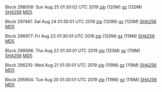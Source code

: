 Block 298008: Sun Aug 25 01:30:02 UTC 2019 [zip](https://files.01coin.io/mainnet/2019-08-25/bootstrap.dat.zip) (120M) [gz](https://files.01coin.io/mainnet/2019-08-25/bootstrap.dat.tar.gz) (120M) [SHA256](https://files.01coin.io/mainnet/2019-08-25/sha256.txt) [MD5](https://files.01coin.io/mainnet/2019-08-25/md5.txt)

Block 297461: Sat Aug 24 01:30:01 UTC 2019 [zip](https://files.01coin.io/mainnet/2019-08-24/bootstrap.dat.zip) (120M) [gz](https://files.01coin.io/mainnet/2019-08-24/bootstrap.dat.tar.gz) (120M) [SHA256](https://files.01coin.io/mainnet/2019-08-24/sha256.txt) [MD5](https://files.01coin.io/mainnet/2019-08-24/md5.txt)

Block 296977: Fri Aug 23 01:30:01 UTC 2019 [zip](https://files.01coin.io/mainnet/2019-08-23/bootstrap.dat.zip) (120M) [gz](https://files.01coin.io/mainnet/2019-08-23/bootstrap.dat.tar.gz) (119M) [SHA256](https://files.01coin.io/mainnet/2019-08-23/sha256.txt) [MD5](https://files.01coin.io/mainnet/2019-08-23/md5.txt)

Block 296698: Thu Aug 22 01:30:01 UTC 2019 [zip](https://files.01coin.io/mainnet/2019-08-22/bootstrap.dat.zip) (120M) [gz](https://files.01coin.io/mainnet/2019-08-22/bootstrap.dat.tar.gz) (119M) [SHA256](https://files.01coin.io/mainnet/2019-08-22/sha256.txt) [MD5](https://files.01coin.io/mainnet/2019-08-22/md5.txt)

Block 296210: Wed Aug 21 01:30:01 UTC 2019 [zip](https://files.01coin.io/mainnet/2019-08-21/bootstrap.dat.zip) (119M) [gz](https://files.01coin.io/mainnet/2019-08-21/bootstrap.dat.tar.gz) (119M) [SHA256](https://files.01coin.io/mainnet/2019-08-21/sha256.txt) [MD5](https://files.01coin.io/mainnet/2019-08-21/md5.txt)

Block 295904: Tue Aug 20 01:30:01 UTC 2019 [zip](https://files.01coin.io/mainnet/2019-08-20/bootstrap.dat.zip) (119M) [gz](https://files.01coin.io/mainnet/2019-08-20/bootstrap.dat.tar.gz) (119M) [SHA256](https://files.01coin.io/mainnet/2019-08-20/sha256.txt) [MD5](https://files.01coin.io/mainnet/2019-08-20/md5.txt)
